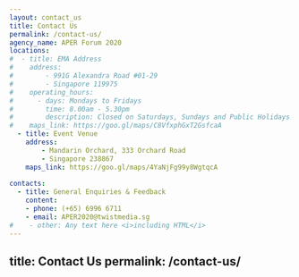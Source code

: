 ```yaml
---
layout: contact_us
title: Contact Us
permalink: /contact-us/
agency_name: APER Forum 2020
locations:
#  - title: EMA Address
#    address:
#        - 991G Alexandra Road #01-29
#        - Singapore 119975
#    operating_hours:
#      - days: Mondays to Fridays
#        time: 8.00am - 5.30pm
#        description: Closed on Saturdays, Sundays and Public Holidays
#    maps_link: https://goo.gl/maps/C8VfxphGxT2GsfcaA
  - title: Event Venue
    address:
        - Mandarin Orchard, 333 Orchard Road
        - Singapore 238867
    maps_link: https://goo.gl/maps/4YaNjFg99y8WgtqcA
    
contacts:
  - title: General Enquiries & Feedback
    content:
    - phone: (+65) 6996 6711
    - email: APER2020@twistmedia.sg
#    - other: Any text here <i>including HTML</i>
---
```

title: Contact Us
permalink: /contact-us/
---
